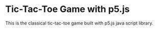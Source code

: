 # Tic-Tac-Toe Game with p5.js



This is the classical tic-tac-toe game built with p5.js java script library.

